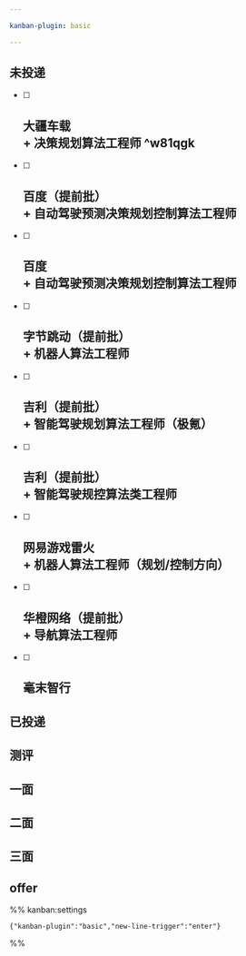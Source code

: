 ```yaml
---

kanban-plugin: basic

---
```


## 未投递

- [ ] ## 大疆车载<br>+ 决策规划算法工程师 ^w81qgk
- [ ] ## 百度（提前批）<br>+ 自动驾驶预测决策规划控制算法工程师
- [ ] ## 百度<br>+ 自动驾驶预测决策规划控制算法工程师
- [ ] ## 字节跳动（提前批）<br>+ 机器人算法工程师
- [ ] ## 吉利（提前批）<br>+ 智能驾驶规划算法工程师（极氪）
- [ ] ## 吉利（提前批）<br>+ 智能驾驶规控算法类工程师
- [ ] ## 网易游戏雷火<br>+ 机器人算法工程师（规划/控制方向）
- [ ] ## 华橙网络（提前批）<br>+ 导航算法工程师
- [ ] ## 毫末智行


## 已投递



## 测评



## 一面



## 二面



## 三面



## offer





%% kanban:settings
```
{"kanban-plugin":"basic","new-line-trigger":"enter"}
```
%%